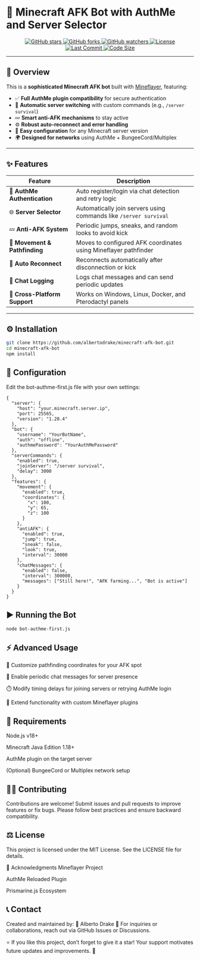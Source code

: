 # 🧠 Minecraft AFK Bot with AuthMe and Server Selector


<p align="center">
  <a href="https://github.com/albertodrake/minecraft-afk-bot/stargazers">
    <img src="https://img.shields.io/github/stars/albertodrake/minecraft-afk-bot?style=for-the-badge&color=yellow" alt="GitHub stars">
  </a>
  <a href="https://github.com/albertodrake/minecraft-afk-bot/network/members">
    <img src="https://img.shields.io/github/forks/albertodrake/minecraft-afk-bot?style=for-the-badge&color=orange" alt="GitHub forks">
  </a>
  <a href="https://github.com/albertodrake/minecraft-afk-bot/watchers">
    <img src="https://img.shields.io/github/watchers/albertodrake/minecraft-afk-bot?style=for-the-badge&color=blue" alt="GitHub watchers">
  </a>
  <a href="https://github.com/albertodrake/minecraft-afk-bot/blob/main/LICENSE">
    <img src="https://img.shields.io/github/license/albertodrake/minecraft-afk-bot?style=for-the-badge&color=red" alt="License">
  </a>
  <a href="https://github.com/albertodrake/minecraft-afk-bot/commits/main">
    <img src="https://img.shields.io/github/last-commit/albertodrake/minecraft-afk-bot?style=for-the-badge&color=brightgreen" alt="Last Commit">
  </a>
  <a href="https://github.com/albertodrake/minecraft-afk-bot">
    <img src="https://img.shields.io/github/languages/code-size/albertodrake/minecraft-afk-bot?style=for-the-badge&color=purple" alt="Code Size">
  </a>
</p>

---

## 🚀 Overview

This is a **sophisticated Minecraft AFK bot** built with [Mineflayer](https://github.com/PrismarineJS/mineflayer), featuring:

- ✅ **Full AuthMe plugin compatibility** for secure authentication  
- 🔁 **Automatic server switching** with custom commands (e.g., `/server survival`)  
- 💤 **Smart anti-AFK mechanisms** to stay active  
- ⚙️ **Robust auto-reconnect and error handling**  
- 🧩 **Easy configuration** for any Minecraft server version  
- 🌍 **Designed for networks** using AuthMe + BungeeCord/Multiplex  

---

## ✨ Features

| Feature | Description |
|----------|-------------|
| 🔐 **AuthMe Authentication** | Auto register/login via chat detection and retry logic |
| 🌐 **Server Selector** | Automatically join servers using commands like `/server survival` |
| 💤 **Anti-AFK System** | Periodic jumps, sneaks, and random looks to avoid kick |
| 🧭 **Movement & Pathfinding** | Moves to configured AFK coordinates using Mineflayer pathfinder |
| 🔁 **Auto Reconnect** | Reconnects automatically after disconnection or kick |
| 💬 **Chat Logging** | Logs chat messages and can send periodic updates |
| 🧩 **Cross-Platform Support** | Works on Windows, Linux, Docker, and Pterodactyl panels |

---

## ⚙️ Installation

```bash
git clone https://github.com/albertodrake/minecraft-afk-bot.git
cd minecraft-afk-bot
npm install
```

## 🧾 Configuration

Edit the bot-authme-first.js file with your own settings:

```
{
  "server": {
    "host": "your.minecraft.server.ip",
    "port": 25565,
    "version": "1.20.4"
  },
  "bot": {
    "username": "YourBotName",
    "auth": "offline",
    "authmePassword": "YourAuthMePassword"
  },
  "serverCommands": {
    "enabled": true,
    "joinServer": "/server survival",
    "delay": 3000
  },
  "features": {
    "movement": {
      "enabled": true,
      "coordinates": {
        "x": 100,
        "y": 65,
        "z": 100
      }
    },
    "antiAFK": {
      "enabled": true,
      "jump": true,
      "sneak": false,
      "look": true,
      "interval": 30000
    },
    "chatMessages": {
      "enabled": false,
      "interval": 300000,
      "messages": ["Still here!", "AFK farming...", "Bot is active"]
    }
  }
}
```


## ▶️ Running the Bot
```
node bot-authme-first.js

```

## ⚡ Advanced Usage
🧭 Customize pathfinding coordinates for your AFK spot

💬 Enable periodic chat messages for server presence

⏱️ Modify timing delays for joining servers or retrying AuthMe login

🧩 Extend functionality with custom Mineflayer plugins

## 🧰 Requirements
Node.js v18+

Minecraft Java Edition 1.18+

AuthMe plugin on the target server

(Optional) BungeeCord or Multiplex network setup

## 🧑‍💻 Contributing
Contributions are welcome!
Submit issues and pull requests to improve features or fix bugs.
Please follow best practices and ensure backward compatibility.

## ⚖️ License
This project is licensed under the MIT License.
See the LICENSE file for details.

💎 Acknowledgments
Mineflayer Project

AuthMe Reloaded Plugin

Prismarine.js Ecosystem

## 📞 Contact
Created and maintained by:
👤 Alberto Drake
💬 For inquiries or collaborations, reach out via GitHub Issues or Discussions.

⭐ If you like this project, don’t forget to give it a star!
Your support motivates future updates and improvements. 🌟
